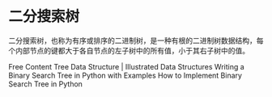 # 二分搜索树

二分搜索树，也称为有序或排序的二进制树，是一种有根的二进制树数据结构，每个内部节点的键都大于各自节点的左子树中的所有值，小于其右子树中的值。

<ResourceGroupTitle>Free Content</ResourceGroupTitle>
<BadgeLink colorScheme='red' badgeText='Watch' href='https://www.youtube.com/watch?v=S2W3SXGPVyU'>Tree Data Structure | Illustrated Data Structures</BadgeLink>
<BadgeLink colorScheme='yellow' badgeText='Read' href='https://blog.boot.dev/computer-science/binary-search-tree-in-python/'>Writing a Binary Search Tree in Python with Examples</BadgeLink>
<BadgeLink colorScheme='yellow' badgeText='Read' href='https://www.section.io/engineering-education/implementing-binary-search-tree-using-python/'>How to Implement Binary Search Tree in Python</BadgeLink>



